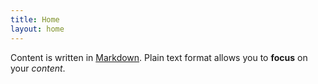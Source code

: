 ```yaml
---
title: Home
layout: home
---
```


Content is written in [Markdown](https://learnxinyminutes.com/docs/markdown/). Plain text format allows you to **focus** on your *content*.

